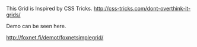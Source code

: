 This Grid is Inspired by CSS Tricks. http://css-tricks.com/dont-overthink-it-grids/

Demo can be seen here.

http://foxnet.fi/demot/foxnetsimplegrid/